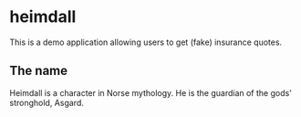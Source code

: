 # heimdall

This is a demo application allowing users to get (fake) insurance quotes.

## The name 

Heimdall is a character in Norse mythology. He is the guardian of the gods' stronghold, Asgard.
